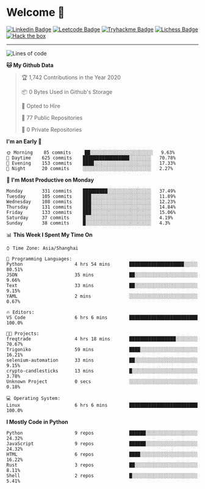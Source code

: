 # Welcome 👋

[![Linkedin Badge](https://img.shields.io/badge/-PedroTorres-blue?style=flat-square&logo=Linkedin&logoColor=white&link=https://www.linkedin.com/in/PedroTorres/)](https://www.linkedin.com/in/pedro-torres-cruz/)
[![Leetcode Badge](https://img.shields.io/badge/profile-leetcode-green)](https://leetcode.com/corfucinas/)
[![Tryhackme Badge](https://img.shields.io/badge/profile-tryhackme-blue)](https://tryhackme.com/p/Corfucinas/)
[![Lichess Badge](https://img.shields.io/badge/challenge_me-lichess-yellow)](https://lichess.org/@/Corfucinas)
[![Hack the box](https://img.shields.io/badge/hack_the_box-profile-red)](https://www.hackthebox.eu/profile/375826)

---

<!--START_SECTION:waka-->
![Lines of code](https://img.shields.io/badge/From%20Hello%20World%20I%27ve%20Written-1.4%20million%20lines%20of%20code-blue)

**🐱 My Github Data** 

> 🏆 1,742 Contributions in the Year 2020
 > 
> 📦 0 Bytes Used in Github's Storage 
 > 
> 💼 Opted to Hire
 > 
> 📜 77 Public Repositories 
 > 
> 🔑 0 Private Repositories  
 > 
**I'm an Early 🐤** 

```text
🌞 Morning    85 commits     ██░░░░░░░░░░░░░░░░░░░░░░░   9.63% 
🌆 Daytime    625 commits    █████████████████░░░░░░░░   70.78% 
🌃 Evening    153 commits    ████░░░░░░░░░░░░░░░░░░░░░   17.33% 
🌙 Night      20 commits     ░░░░░░░░░░░░░░░░░░░░░░░░░   2.27%

```
📅 **I'm Most Productive on Monday** 

```text
Monday       331 commits    █████████░░░░░░░░░░░░░░░░   37.49% 
Tuesday      105 commits    ███░░░░░░░░░░░░░░░░░░░░░░   11.89% 
Wednesday    108 commits    ███░░░░░░░░░░░░░░░░░░░░░░   12.23% 
Thursday     131 commits    ███░░░░░░░░░░░░░░░░░░░░░░   14.84% 
Friday       133 commits    ███░░░░░░░░░░░░░░░░░░░░░░   15.06% 
Saturday     37 commits     █░░░░░░░░░░░░░░░░░░░░░░░░   4.19% 
Sunday       38 commits     █░░░░░░░░░░░░░░░░░░░░░░░░   4.3%

```


📊 **This Week I Spent My Time On** 

```text
⌚︎ Time Zone: Asia/Shanghai

💬 Programming Languages: 
Python                   4 hrs 54 mins       ████████████████████░░░░░   80.51% 
JSON                     35 mins             ██░░░░░░░░░░░░░░░░░░░░░░░   9.66% 
Text                     33 mins             ██░░░░░░░░░░░░░░░░░░░░░░░   9.15% 
YAML                     2 mins              ░░░░░░░░░░░░░░░░░░░░░░░░░   0.67%

🔥 Editors: 
VS Code                  6 hrs 6 mins        █████████████████████████   100.0%

🐱‍💻 Projects: 
freqtrade                4 hrs 18 mins       █████████████████░░░░░░░░   70.67% 
Trigoniko                59 mins             ████░░░░░░░░░░░░░░░░░░░░░   16.21% 
selenium-automation      33 mins             ██░░░░░░░░░░░░░░░░░░░░░░░   9.15% 
crypto-candlesticks      13 mins             █░░░░░░░░░░░░░░░░░░░░░░░░   3.78% 
Unknown Project          0 secs              ░░░░░░░░░░░░░░░░░░░░░░░░░   0.18%

💻 Operating System: 
Linux                    6 hrs 6 mins        █████████████████████████   100.0%

```

**I Mostly Code in Python** 

```text
Python                   9 repos             ██████░░░░░░░░░░░░░░░░░░░   24.32% 
JavaScript               9 repos             ██████░░░░░░░░░░░░░░░░░░░   24.32% 
HTML                     6 repos             ████░░░░░░░░░░░░░░░░░░░░░   16.22% 
Rust                     3 repos             ██░░░░░░░░░░░░░░░░░░░░░░░   8.11% 
Shell                    2 repos             █░░░░░░░░░░░░░░░░░░░░░░░░   5.41%

```



<!--END_SECTION:waka-->
